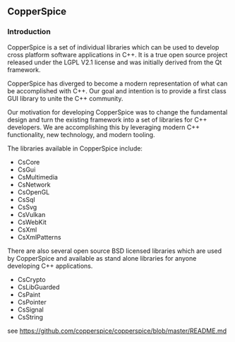 ## CopperSpice

### Introduction

CopperSpice is a set of individual libraries which can be used to develop cross platform software applications in C++.
It is a true open source project released under the LGPL V2.1 license and was initially derived from the Qt framework.

CopperSpice has diverged to become a modern representation of what can be accomplished with C++. Our goal and intention
is to provide a first class GUI library to unite the C++ community.

Our motivation for developing CopperSpice was to change the fundamental design and turn the existing framework into a
set of libraries for C++ developers. We are accomplishing this by leveraging modern C++ functionality, new technology,
and modern tooling.

The libraries available in CopperSpice include:

- CsCore
- CsGui
- CsMultimedia
- CsNetwork
- CsOpenGL
- CsSql
- CsSvg
- CsVulkan
- CsWebKit
- CsXml
- CsXmlPatterns

There are also several open source BSD licensed libraries which are used by CopperSpice and available as stand
alone libraries for anyone developing C++ applications.

- CsCrypto
- CsLibGuarded
- CsPaint
- CsPointer
- CsSignal
- CsString

see https://github.com/copperspice/copperspice/blob/master/README.md
